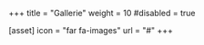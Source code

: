 +++
title = "Gallerie"
weight = 10
#disabled = true

[asset]
  icon = "far fa-images"
  url = "#"
+++
